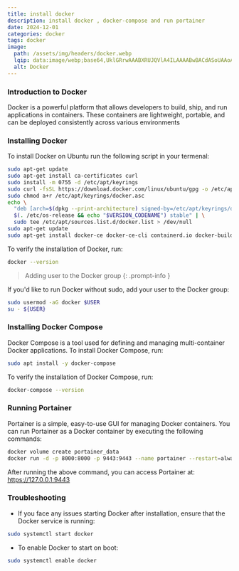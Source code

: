 ```yaml
---
title: install docker
description: install docker , docker-compose and run portainer
date: 2024-12-01
categories: docker
tags: docker
image:
  path: /assets/img/headers/docker.webp
  lqip: data:image/webp;base64,UklGRrwAAABXRUJQVlA4ILAAAABwBACdASoUAAoAPpE4l0eloyIhMAgAsBIJaACdMoMYA0g5kddfIs20gPwMAAD+8K+678X27+Ifrr4b2cALtbJhFrrvOgavoKqyN2+b/3E/laaTA9E+Sxx60qVn9iyJUwv0y7bFakr0/ikf3Eqc4Pos6Sfj0wTFkbbFomvDbRHU19/n/QgVd1plDblQYRUX2tIljvsutOMMaiHkVPlVF1OND0oa7kjnIl/vJzTCpgAAAA==
  alt: Docker
---
```



### Introduction to Docker

Docker is a powerful platform that allows developers to build, ship, and run applications in containers. These containers are lightweight, portable, and can be deployed consistently across various environments

### Installing Docker
To install Docker on Ubuntu run the following script in your termenal:
```bash
sudo apt-get update
sudo apt-get install ca-certificates curl
sudo install -m 0755 -d /etc/apt/keyrings
sudo curl -fsSL https://download.docker.com/linux/ubuntu/gpg -o /etc/apt/keyrings/docker.asc
sudo chmod a+r /etc/apt/keyrings/docker.asc
echo \
  "deb [arch=$(dpkg --print-architecture) signed-by=/etc/apt/keyrings/docker.asc] https://download.docker.com/linux/ubuntu \
  $(. /etc/os-release && echo "$VERSION_CODENAME") stable" | \
  sudo tee /etc/apt/sources.list.d/docker.list > /dev/null
sudo apt-get update
sudo apt-get install docker-ce docker-ce-cli containerd.io docker-buildx-plugin docker-compose-plugin -y
```
To verify the installation of Docker, run:
```bash
docker --version
```
>  Adding user to the Docker group
{: .prompt-info }

If you'd like to run Docker without sudo, add your user to the Docker group:
```bash
sudo usermod -aG docker $USER
su - ${USER}
```

### Installing Docker Compose
Docker Compose is a tool used for defining and managing multi-container Docker applications. To install Docker Compose, run:

```bash
sudo apt install -y docker-compose
```

To verify the installation of Docker Compose, run:
```bash
docker-compose --version
```

### Running Portainer

Portainer is a simple, easy-to-use GUI for managing Docker containers. You can run Portainer as a Docker container by executing the following commands:
```bash
docker volume create portainer_data
docker run -d -p 8000:8000 -p 9443:9443 --name portainer --restart=always -v /var/run/docker.sock:/var/run/docker.sock -v portainer_data:/data portainer/portainer-ce:latest
```
After running the above command, you can access Portainer at:
<https://127.0.0.1:9443>


### Troubleshooting
- If you face any issues starting Docker after installation, ensure that the Docker service is running:
```bash
sudo systemctl start docker
```
- To enable Docker to start on boot:
```bash
sudo systemctl enable docker
``` 